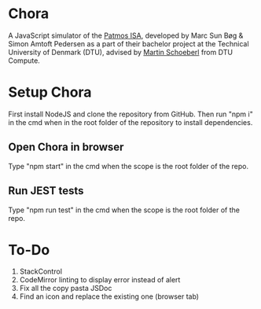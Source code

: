 # Chora
A JavaScript simulator of the [Patmos ISA](http://patmos.compute.dtu.dk/), developed by Marc Sun Bøg & Simon Amtoft Pedersen as a part of their bachelor project at the Technical University of Denmark (DTU), advised by [Martin Schoeberl](https://www.imm.dtu.dk/~masca/) from DTU Compute. 

# Setup Chora
First install NodeJS and clone the repository from GitHub.
Then run "npm i" in the cmd when in the root folder of the repository to install dependencies. 

## Open Chora in browser
Type "npm start" in the cmd when the scope is the root folder of the repo. 

## Run JEST tests
Type "npm run test" in the cmd when the scope is the root folder of the repo. 

# To-Do
1. StackControl
2. CodeMirror linting to display error instead of alert
3. Fix all the copy pasta JSDoc
4. Find an icon and replace the existing one (browser tab)
